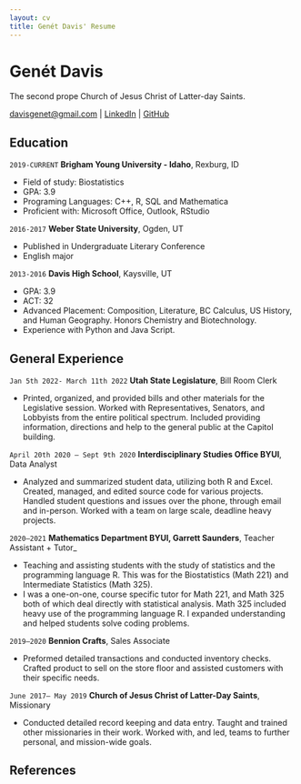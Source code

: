 ```yaml
---
layout: cv
title: Genét Davis' Resume
---
```


# Genét Davis
The second prope Church of Jesus Christ of Latter-day Saints.

<div id="webaddress">
<a href="davisgenet@gmail.com">davisgenet@gmail.com</a>
| <a href="https://www.linkedin.com/groups/13537407/">LinkedIn</a>
| <a href="https://github.com/byuids-resumes">GitHub</a>
</div>

<!-- https://www.monique.tech/the-art-of-markdown -->

## Education

`2019-CURRENT`
__Brigham Young University - Idaho__, Rexburg, ID

- Field of study: Biostatistics
- GPA: 3.9
- Programing Languages: C++, R, SQL and Mathematica 
- Proficient with: Microsoft Office, Outlook, RStudio


`2016-2017`
__Weber State University__, Ogden, UT

- Published in Undergraduate Literary Conference
- English major

`2013-2016`
__Davis High School__, Kaysville, UT
- GPA: 3.9
- ACT: 32
- Advanced Placement: Composition, Literature, BC Calculus, US History, and Human Geography. Honors Chemistry and Biotechnology.
- Experience with Python and Java Script.




## General Experience


`Jan 5th 2022- March 11th 2022`
__Utah State Legislature__, Bill Room Clerk

- Printed, organized, and provided bills and other materials for the Legislative session. Worked with Representatives, Senators, and Lobbyists from the entire political spectrum. Included providing information, directions and help to the general public at the Capitol building. 


`April 20th 2020 – Sept 9th 2020`
__Interdisciplinary Studies Office BYUI__, Data Analyst

- Analyzed and summarized student data, utilizing both R and Excel. Created, managed, and edited source code for various projects. Handled student questions and issues over the phone, through email and in-person. Worked with a team on large scale, deadline heavy projects. 

`2020–2021`
__Mathematics Department BYUI, Garrett Saunders__, Teacher Assistant + Tutor_

- Teaching and assisting students with the study of statistics and the programming language R. This was for the Biostatistics (Math 221) and Intermediate Statistics (Math 325). 
- I was a one-on-one, course specific tutor for Math 221, and Math 325 both of which deal directly with statistical analysis. Math 325 included heavy use of the programming language R. I expanded understanding and helped students solve coding problems. 
 


`2019–2020`
__Bennion Crafts__, Sales Associate

- Preformed detailed transactions and conducted inventory checks. Crafted product to sell on the store floor and assisted customers with their specific needs. 

`June 2017– May 2019`
__Church of Jesus Christ of Latter-Day Saints__, Missionary

- Conducted detailed record keeping and data entry. Taught and trained other missionaries in their work. Worked with, and led, teams to further personal, and mission-wide goals. 


## References


<!-- ### Footer

Last updated: May 2013 -->


